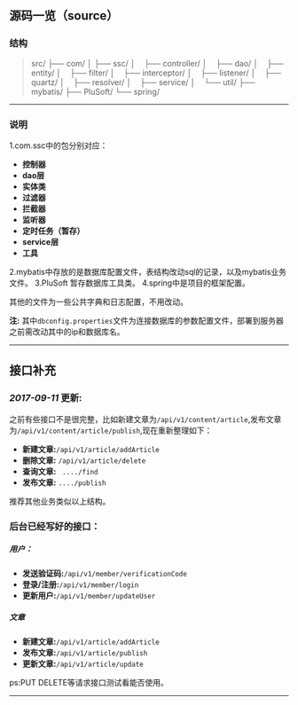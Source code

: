 ## 源码一览（source）
### 结构
> src/ 
>├── com/ 
>│&nbsp;├── ssc/ 
>│&nbsp;&nbsp;&nbsp;&nbsp;├── controller/ 
>│&nbsp;&nbsp;&nbsp;&nbsp;├── dao/ 
>│&nbsp;&nbsp;&nbsp;&nbsp;├── entity/ 
>│&nbsp;&nbsp;&nbsp;&nbsp;├── filter/ 
>│&nbsp;&nbsp;&nbsp;&nbsp;├── interceptor/ 
>│&nbsp;&nbsp;&nbsp;&nbsp;├── listener/ 
>│&nbsp;&nbsp;&nbsp;&nbsp;├── quartz/ 
>│&nbsp;&nbsp;&nbsp;&nbsp;├── resolver/ 
>│&nbsp;&nbsp;&nbsp;&nbsp;├── service/ 
>│&nbsp;&nbsp;&nbsp;&nbsp;└── util/ 
>├── mybatis/ 
>├── PluSoft/ 
>└── spring/

------

### 说明
1.com.ssc中的包分别对应：
> 
- **控制器**
- **dao层**
- **实体类**
- **过滤器**
- **拦截器**
- **监听器**
- **定时任务（暂存）**
- **service层**
- **工具**

2.mybatis中存放的是数据库配置文件，表结构改动sql的记录，以及mybatis业务文件。
3.PluSoft 暂存数据库工具类。
4.spring中是项目的框架配置。

其他的文件为一些公共字典和日志配置，不用改动。
> 
**注:** 其中`dbconfig.properties`文件为连接数据库的参数配置文件，部署到服务器之前需改动其中的ip和数据库名。

---------------

## 接口补充
### *2017-09-11* 更新:
之前有些接口不是很完整，比如新建文章为`/api/v1/content/article`,发布文章为`/api/v1/content/article/publish`,现在重新整理如下：
> 
- **新建文章:**`/api/v1/article/addArticle`
- **删除文章:** `/api/v1/article/delete`
- **查询文章:** ` ..../find`
- **发布文章:** `..../publish`

推荐其他业务类似以上结构。

### 后台已经写好的接口：
##### 用户：
>
- **发送验证码:**`/api/v1/member/verificationCode`
- **登录/注册:**`/api/v1/member/login`
- **更新用户:**`/api/v1/member/updateUser`	
##### 文章
> 
- **新建文章:**`/api/v1/article/addArticle`
- **发布文章:**`/api/v1/article/publish`
- **更新文章:**`/api/v1/article/update`

ps:PUT DELETE等请求接口测试看能否使用。

---------------
	
	


